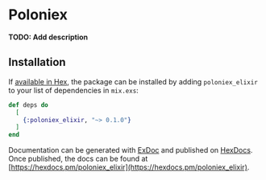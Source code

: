 # Poloniex

**TODO: Add description**

## Installation

If [available in Hex](https://hex.pm/docs/publish), the package can be installed
by adding `poloniex_elixir` to your list of dependencies in `mix.exs`:

```elixir
def deps do
  [
    {:poloniex_elixir, "~> 0.1.0"}
  ]
end
```

Documentation can be generated with [ExDoc](https://github.com/elixir-lang/ex_doc)
and published on [HexDocs](https://hexdocs.pm). Once published, the docs can
be found at [https://hexdocs.pm/poloniex_elixir](https://hexdocs.pm/poloniex_elixir).

